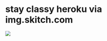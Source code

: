 <!--
id: 1001929711
link: http://tumblr.atmos.org/post/1001929711/stay-classy-heroku-via-img-skitch-com
slug: stay-classy-heroku-via-img-skitch-com
date: Mon Aug 23 2010 22:17:21 GMT-0700 (PDT)
publish: 2010-08-023
tags: 
title: stay classy heroku via img.skitch.com
-->


stay classy heroku via img.skitch.com
=====================================

![](http://www.tumblr.com/photo/1280/atmos/1001929711/1/tumblr_l7n5cyMGGy1qz4sng)

